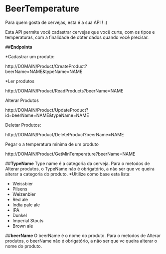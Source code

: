 # BeerTemperature

Para quem gosta de cervejas, esta é a sua API ! :)

Esta API permite você cadastrar cervejas que você curte, com os tipos e temperaturas, com a finalidade de obter dados quando você precisar.

##<b>Endpoints</b>
 
*Cadastrar um produto: 

http://DOMAIN/Product/CreateProduct?beerName=NAME&typeName=NAME
  
*Ler produtos  
  
http://DOMAIN/Product/ReadProducts?beerName=NAME
    
Alterar Produtos 
    
http://DOMAIN/Product/UpdateProduct?id=<ID>beerName=NAME&typeName=NAME

Deletar Produtos:

http://DOMAIN/Product/DeleteProduct?beerName=NAME

Pegar o a temperatura minima de um produto

http://DOMAIN/Product/GetMinTemperature?beerName=NAME

##<b>TypeName </b>
Type name é a categoria da cerveja. 
Para o metodos de Alterar produtos, o TypeName não é obrigatório, a não ser que vc queira alterar a categoria do produto.
*Ultilize como base esta lista:

* Weissbier	
* Pilsens	
* Weizenbier	
* Red ale	
* India pale ale
* IPA	
* Dunkel	
* Imperial Stouts	
* Brown ale

##<b>beerName </b>
O beerName é o nome do produto. 
Para o metodos de Alterar produtos, o beerName não é obrigatório, a não ser que vc queira alterar o nome do produto.




